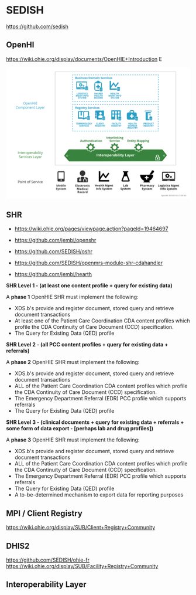 # SEDISH
https://github.com/sedish

## OpenHI
https://wiki.ohie.org/display/documents/OpenHIE+Introduction        E

![OpenHIE Architecture](sedish-arch.png)

## SHR
- https://wiki.ohie.org/pages/viewpage.action?pageId=19464697
- https://github.com/jembi/openshr

- https://github.com/SEDISH/oshr
- https://github.com/SEDISH/openmrs-module-shr-cdahandler

- https://github.com/jembi/hearth


**SHR Level 1 - (at least one content profile + query for existing data)**

A **phase 1** OpenHIE SHR must implement the following:

- XDS.b's provide and register document, stored query and retrieve document transactions
- At least one of the Patient Care Coordination CDA content profiles which profile the CDA Continuity of Care Document (CCD) specification.
- The Query for Existing Data (QED) profile

**SHR Level 2 - (all PCC content profiles + query for existing data + referrals)**

A **phase 2** OpenHIE SHR must implement the following:

- XDS.b's provide and register document, stored query and retrieve document transactions
- ALL of the Patient Care Coordination CDA content profiles which profile the CDA Continuity of Care Document (CCD) specification.
- The Emergency Department Referral (EDR) PCC profile which supports referrals
- The Query for Existing Data (QED) profile

**SHR Level 3 - (clinical documents + query for existing data + referrals + some form of data export - [perhaps lab and drug profiles])**

A **phase 3** OpenHIE SHR must implement the following:

- XDS.b's provide and register document, stored query and retrieve document transactions
- ALL of the Patient Care Coordination CDA content profiles which profile the CDA Continuity of Care Document (CCD) specification.
- The Emergency Department Referral (EDR) PCC profile which supports referrals
- The Query for Existing Data (QED) profile
- A to-be-determined mechanism to export data for reporting purposes

## MPI / Client Registry
https://wiki.ohie.org/display/SUB/Client+Registry+Community

## DHIS2
https://github.com/SEDISH/ohie-fr
https://wiki.ohie.org/display/SUB/Facility+Registry+Community


## Interoperability Layer